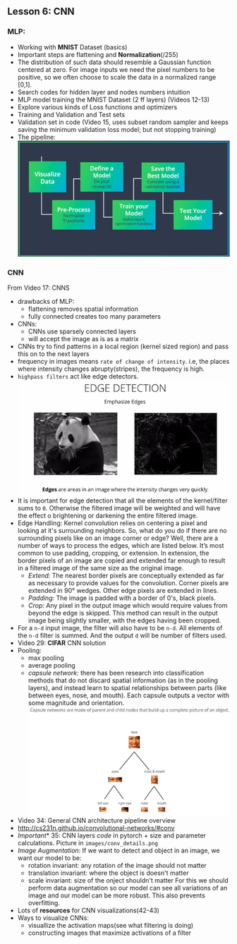 ## Lesson 6: CNN

### MLP:
- Working with **MNIST** Dataset (basics)
- Important steps are flattening and **Normalization**(/255)
- The distribution of such data should resemble a Gaussian function centered at zero. For image inputs we need the pixel numbers to be positive, so we often choose to scale the data in a normalized range [0,1].
- Search codes for hidden layer and nodes numbers intuition
- MLP model training the MNIST Dataset (2 ff layers) (Videos 12-13)
- Explore various kinds of Loss functions and optimizers
- Training and Validation and Test sets
- Validation set in code (Video 15, uses subset random sampler and keeps saving the minimum validation loss model; but not stopping training)
- The pipeline:
![image classification pipeline](images/mlp.png)


### CNN
From Video 17: CNNS
- drawbacks of MLP: 
	- flattening removes spatial information
	- fully connected creates too many parameters
- CNNs:
	- CNNs use sparsely connected layers
	- will accept the image as is as a matrix
- CNNs try to find patterns in a local region (kernel sized region) and pass this on to the next layers
- frequency in images means `rate of change of intensity`. i.e, the places where intensity changes abrupty(stripes), the frequency is high.
- `highpass filters` act like edge detectors.
![highpass filter](images/highpass.png)
- It is important for edge detection that all the elements of the kernel/filter sums to `0`. Otherwise the filtered image will be weighted and will have the effect o brightening or darkening the entire filtered image.
- Edge Handling: Kernel convolution relies on centering a pixel and looking at it's surrounding neighbors. So, what do you do if there are no surrounding pixels like on an image corner or edge? Well, there are a number of ways to process the edges, which are listed below. It’s most common to use padding, cropping, or extension. In extension, the border pixels of an image are copied and extended far enough to result in a filtered image of the same size as the original image.
	- _Extend:_ The nearest border pixels are conceptually extended as far as necessary to provide values for the convolution. Corner pixels are extended in 90° wedges. Other edge pixels are extended in lines.
	- _Padding:_ The image is padded with a border of 0's, black pixels.
	- _Crop:_ Any pixel in the output image which would require values from beyond the edge is skipped. This method can result in the output image being slightly smaller, with the edges having been cropped.
- For a `n-d` input image, the filter will also have to be `n-d`. All elements of the `n-d` filter is summed. And the output `d` will be number of filters used.
- Video 29: **CIFAR** CNN solution
- Pooling:
	- max pooling
	- average pooling
	- _capsule network:_ there has been research into classification methods that do not discard spatial information (as in the pooling layers), and instead learn to spatial relationships between parts (like between eyes, nose, and mouth). Each capsule outputs a vector with some magnitude and orientation. ![capsule](images/capsule.png)
- Video 34: General CNN architecture pipeline overview
- http://cs231n.github.io/convolutional-networks/#conv
- *Important** 35: CNN layers _code_ in pytorch + size and parameter calculations. Picture in `images/conv_details.png`
- _Image Augmentation_: If we want to detect and object in an image, we want our model to be:
	- rotation invariant: any rotation of the image should not matter
	- translation invariant: where the object is doesn't matter
	- scale invariant: size of the onject shouldn't matter
For this we should perform data augmentation so our model can see all variations of an image and our model can be more robust. This also prevents overfitting.
- Lots of **resources** for CNN visualizations(42-43)
- Ways to visualize CNNs:
	- visuallize the activation maps(see what filtering is doing)
	- constructing images that maximize activations of a filter
